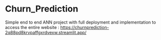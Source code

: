 # Churn_Prediction
Simple end to end ANN project with full deployment and implementation
to access the entire website :
https://churnprediction-2q88pd8krvpaffgxrdvexw.streamlit.app/
